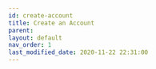 ```yaml
---
id: create-account
title: Create an Account
parent:
layout: default
nav_order: 1
last_modified_date: 2020-11-22 22:31:00
---
```

